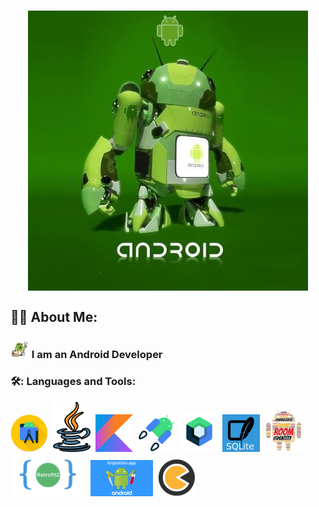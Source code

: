 
<h1 align="center">
<img src="/images/header.jpg" align="center">
</h1>

## :man_technologist: About Me:
### <img src="/images/developer.jpg" width="30"> I am an Android Developer 
### 🛠️: Languages and Tools: 
<div>
  <img src="/images/AndroidStudio.jpg" width="60">&nbsp;
  <img src="/images/Java2.png" width="60">&nbsp;
  <img src="/images/Kotlin.jpg" width="60">&nbsp;
  <img src="/images/AndroidJetpack.png" width="60">&nbsp;
  <img src="/images/Compose.png" width="60">&nbsp;
  <img src="/images/SQLite.png" width="60">&nbsp
  <img src="/images/room.jpg" width="60">&nbsp
  <img src="/images/Retrofit.png" width="120">&nbsp;
  <img src="/images/Dagger2.png" width="100">&nbsp
  <img src="/images/Koin.png" width="60">&nbsp
</div>



<!--
**AlexYach1973/AlexYach1973** is a ✨ _special_ ✨ repository because its `README.md` (this file) appears on your GitHub profile.
### Hi there 👋
Here are some ideas to get you started:

- 🔭 I’m currently working on ...
- 🌱 I’m currently learning ...
- 👯 I’m looking to collaborate on ...
- 🤔 I’m looking for help with ...
- 💬 Ask me about ...
- 📫 How to reach me: ...
- 😄 Pronouns: ...
- ⚡ Fun fact: ...
-->
